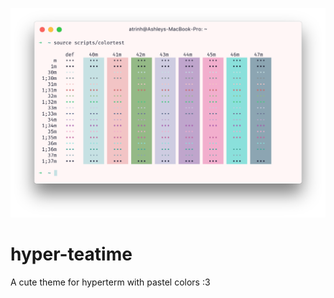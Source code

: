![screenshot](screenshots/screenshot.png)

# hyper-teatime
A cute theme for hyperterm with pastel colors :3
